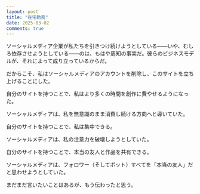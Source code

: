 ```yaml
---
layout: post
title: "在宅勤務"
date: 2025-03-02
comments: true
---
```


ソーシャルメディア企業が私たちを引きつけ続けようとしている——いや、むしろ依存させようとしている——のは、もはや周知の事実だ。彼らのビジネスモデルが、それによって成り立っているからだ。

だからこそ、私はソーシャルメディアのアカウントを削除し、このサイトを立ち上げることにした。

自分のサイトを持つことで、私はより多くの時間を創作に費やせるようになった。

ソーシャルメディアは、私を無意識のまま消費し続ける方向へと導いていた。

自分のサイトを持つことで、私は集中できる。

ソーシャルメディアは、私の注意力を破壊しようとしていた。

自分のサイトを持つことで、本当の友人と作品を共有できる。

ソーシャルメディアは、フォロワー（そしてボット）すべてを「本当の友人」だと思わせようとしていた。

まだまだ言いたいことはあるが、もう伝わったと思う。
